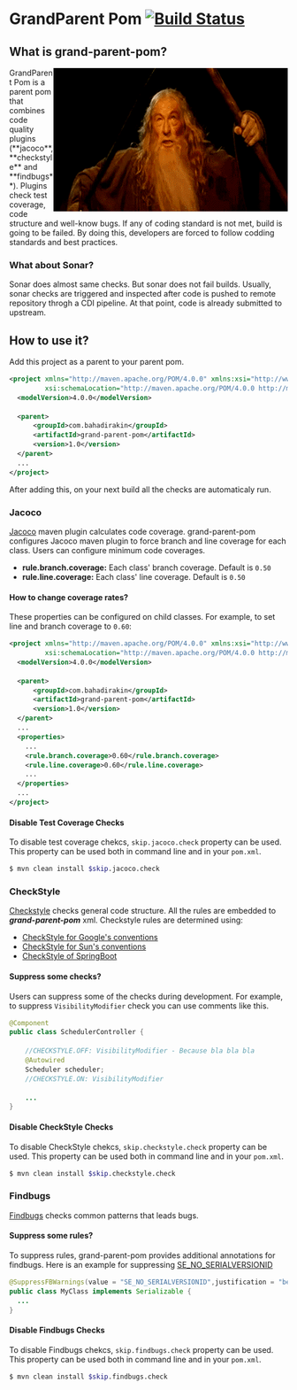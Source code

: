 GrandParent Pom [![Build Status](https://travis-ci.org/bhdrkn/grand-parent-pom.png?branch=master)](https://travis-ci.org/bhdrkn/grand-parent-pom)
====
## What is grand-parent-pom?
<img align="right" src="assets/shall_not_pass.gif">
GrandParent Pom is a parent pom that combines code quality plugins (**jacoco**, **checkstyle** and **findbugs**). Plugins check test coverage, code structure and well-know bugs. If any of coding standard is not met, build is going to be failed. By doing this, developers are forced to follow codding standards and best practices. 

### What about Sonar?
Sonar does almost same checks. But sonar does not fail builds. Usually, sonar checks are triggered and inspected after code is pushed to remote repository throgh a CDI pipeline. At that point, code is already submitted to upstream.

## How to use it?
Add this project as a parent to your parent pom.

```xml
<project xmlns="http://maven.apache.org/POM/4.0.0" xmlns:xsi="http://www.w3.org/2001/XMLSchema-instance"
         xsi:schemaLocation="http://maven.apache.org/POM/4.0.0 http://maven.apache.org/xsd/maven-4.0.0.xsd">
  <modelVersion>4.0.0</modelVersion>
  
  <parent>
      <groupId>com.bahadirakin</groupId>
      <artifactId>grand-parent-pom</artifactId>
      <version>1.0</version>
  </parent>
  ...
</project>
```
After adding this, on your next build all the checks are automaticaly run.

### Jacoco
[Jacoco](http://eclemma.org/jacoco/) maven plugin calculates code coverage. grand-parent-pom configures Jacoco maven plugin to force branch and line coverage for each class. Users can configure minimum code coverages. 
* **rule.branch.coverage:** Each class' branch coverage. Default is ```0.50```
* **rule.line.coverage:** Each class' line coverage. Default is ```0.50```

#### How to change coverage rates?
These properties can be configured on child classes. For example, to set line and branch coverage to ```0.60```:
```xml
<project xmlns="http://maven.apache.org/POM/4.0.0" xmlns:xsi="http://www.w3.org/2001/XMLSchema-instance"
         xsi:schemaLocation="http://maven.apache.org/POM/4.0.0 http://maven.apache.org/xsd/maven-4.0.0.xsd">
  <modelVersion>4.0.0</modelVersion>
  
  <parent>
      <groupId>com.bahadirakin</groupId>
      <artifactId>grand-parent-pom</artifactId>
      <version>1.0</version>
  </parent>
  ...
  <properties>
    ...
    <rule.branch.coverage>0.60</rule.branch.coverage>
    <rule.line.coverage>0.60</rule.line.coverage>
    ...
  </properties>
  ...
</project>
```
#### Disable Test Coverage Checks

To disable test coverage chekcs, ```skip.jacoco.check``` property can be used. This property can be used both in command line and in your ```pom.xml```.

```bash
$ mvn clean install $skip.jacoco.check
```
### CheckStyle
[Checkstyle](http://checkstyle.sourceforge.net/) checks general code structure. All the rules are embedded to ***grand-parent-pom*** xml. Checkstyle rules are determined using:
* [CheckStyle for Google's conventions](http://checkstyle.sourceforge.net/google_style.html)
* [CheckStyle for Sun's conventions](http://checkstyle.sourceforge.net/sun_style.html)
* [CheckStyle of SpringBoot](https://github.com/spring-projects/spring-boot/blob/master/spring-boot-parent/src/checkstyle/checkstyle.xml)

#### Suppress some checks?
Users can suppress some of the checks during development. For example, to suppress ```VisibilityModifier``` check you can use comments like this.
```java
@Component
public class SchedulerController {

    //CHECKSTYLE.OFF: VisibilityModifier - Because bla bla bla
    @Autowired
    Scheduler scheduler;
    //CHECKSTYLE.ON: VisibilityModifier
    
    ...
}
```

#### Disable CheckStyle Checks
To disable CheckStyle chekcs, ```skip.checkstyle.check``` property can be used. This property can be used both in command line and in your ```pom.xml```.

```bash
$ mvn clean install $skip.checkstyle.check
```

### Findbugs
[Findbugs](http://findbugs.sourceforge.net/) checks common patterns that leads bugs. 

#### Suppress some rules?
To suppress rules, grand-parent-pom provides additional annotations for findbugs. Here is an example for suppressing [SE_NO_SERIALVERSIONID](http://findbugs.sourceforge.net/bugDescriptions.html#SE_NO_SERIALVERSIONID)

```java
@SuppressFBWarnings(value = "SE_NO_SERIALVERSIONID",justification = "because bla bla bla....")
public class MyClass implements Serializable {
  ...
}
```
#### Disable Findbugs Checks
To disable Findbugs chekcs, ```skip.findbugs.check``` property can be used. This property can be used both in command line and in your ```pom.xml```.

```bash
$ mvn clean install $skip.findbugs.check
```


